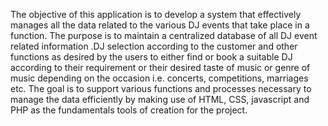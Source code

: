 The objective of this application is to develop a system that effectively manages all the data related to the various DJ events that take place in a function. 
The purpose is to maintain a centralized database of all DJ event related information .DJ selection according to the customer and other functions as desired by the users 
to either find or book a suitable DJ according to their requirement or their desired taste of music or genre of music depending on the occasion i.e. concerts, competitions, 
marriages etc. The goal is to support various functions and processes necessary to manage the data efficiently by making use of HTML, CSS, javascript and PHP as the 
fundamentals tools of creation for the project.
